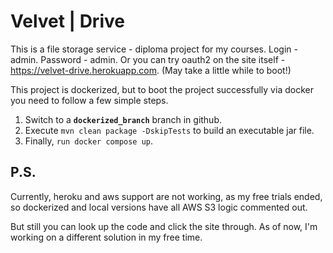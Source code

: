 # Velvet | Drive

This is a file storage service - diploma project for my courses. Login - admin. Password - admin. Or you can try oauth2 on the site itself - https://velvet-drive.herokuapp.com.
(May take a little while to boot!)

This project is dockerized, but to boot the project successfully via docker you need to follow a few simple steps.
1. Switch to a **`dockerized_branch`** branch in github.
2. Execute `mvn clean package -DskipTests` to build an executable jar file.
3. Finally, `run docker compose up`.

## P.S.
Currently, heroku and aws support are not working, as my free trials ended, 
so dockerized and local versions have all AWS S3 logic commented out. 

But still you can look up the code and click the site through.
As of now, I'm working on a different solution in my free time.